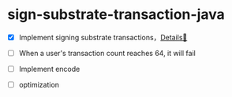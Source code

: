 # sign-substrate-transaction-java

- [X] Implement signing substrate transactions，[Details🔎](https://github.com/hqwangningbo/sign-substrate-transaction-java/blob/master/src/main/java/com/wangningbo/TestMain.java)

- [ ] When a user's transaction count reaches 64, it will fail

- [ ] Implement encode

- [ ] optimization
